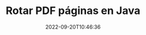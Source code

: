 ---
############################# Static ############################
layout: "auto-gen-merger"
date: 2022-09-20T10:46:36
draft: false
otherformats: xps tex epub

############################# Head ############################
head_title: "Girar PDF páginas en Java: girar en ángulo de 90, 180, 270"
head_description: "Gire páginas de documentos específicas o todas de un archivo PDF en un ángulo de rotación de 90, 180, 270 usando la API de fusión de documentos."

############################# Header ############################
title: "Rotar PDF páginas en Java"
description: "Gire PDF páginas con unas pocas líneas de código Java."
bg_image: "https://cms.admin.containerize.com/templates/aspose/App_Themes/V3/images/bg/header1.png"
bg_overlay: false
button:
    enable: true
    icon: "fas fa-arrow-down"
    label: "Descargue prueba gratis"
    link: "https://downloads.groupdocs.com/merger/java"

############################# SubMenu ############################
submenu:
    enable: true

    left:
        img_alt: "GroupDocs.Merger for Java"
        image: "https://cms.admin.containerize.com/templates/groupdocs/images/product-logos/90x90-noborder/groupdocs-merger-java.png"
        product: "GroupDocs.Merger"
        platform: "Java"

    middle:
        button:

            # button loop
            - link: "https://apireference.groupdocs.com/merger/java"
              text: "Referencia de la API"

            # button loop
            - link: "https://github.com/groupdocs-merger"
              text: "Ejemplos de código"

            # button loop
            - link: "https://products.groupdocs.app/merger/family"
              text: "demostraciones en vivo"

            # button loop
            - link: "https://purchase.groupdocs.com/pricing/merger/java"
              text: "Precios"

    right:
        link_download: "https://downloads.groupdocs.com/merger"
        link_learn: "https://docs.groupdocs.com/merger/java"
        link_buy: "https://purchase.groupdocs.com"

############################# About ############################
about:
    enable: true
    title: "Acerca de la API de GroupDocs.Merger for Java"
    content: |
        [GroupDocs.Merger for Java](/es/merger/java/) ofrece una solución simple para fusionar y dividir de forma segura entre una amplia gama de formatos de documentos, incluidos PDF, Microsoft Office (Word, Excel, PowerPoint , OneNote), OpenDocument, HTML, imágenes y muchos otros dentro de las aplicaciones de Java. Al agregar solo unas pocas líneas del código, realice varias operaciones de documentos, como mover, eliminar, rotar, intercambiar, extraer o cambiar la orientación de las páginas dentro de los documentos. La API de combinación de documentos también admite la vista previa de páginas de documentos como una imagen para analizar la estructura, el formato y el contenido del documento en la página.
        
        GroupDocs.Merger API es una opción correcta para soluciones corporativas que necesitan funciones de rotación de páginas de archivos. Estas API son compatibles con todos los principales sistemas operativos y plataformas, incluido J2SE 7.0 (1.7), J2SE 8.0 (1.8), Java 10.

############################# Steps ############################
steps:
    enable: true
    title_left: "Rotar PDF páginas de archivo en Java"
    content_left: |
        [GroupDocs.Merger for Java](/es/merger/java/) facilita a los desarrolladores de Java rotar algunas páginas específicas o todas dentro de un archivo PDF en 90 , 180 o 270 ángulo de rotación mediante la implementación de unos sencillos pasos.
        
        * Inicialice **RotateOptions** con el ángulo de rotación deseado y los números de página.
        * Cree una nueva instancia de **Merger** y pase la ruta del documento de origen como parámetro del constructor.
        * Llame a **rotatePages** y pase el objeto **RotateOptions**.
        * Llame a **guardar** y especifique la ruta del archivo para guardar el documento resultante.

    title_right: "Requisitos del sistema"
    content_right: |
        Las API de GroupDocs.Merger for Java son compatibles con todas las principales plataformas y sistemas operativos. Antes de ejecutar el código a continuación, asegúrese de tener instalados los siguientes requisitos previos en su sistema.

        * Sistemas operativos: Microsoft Windows, Linux, Mac OS
        * Entornos de desarrollo: NetBeans, IntelliJ IDEA, Eclipse
        * Marcos: J2SE 7.0 (1.7), J2SE 8.0 (1.8), Java 10
        * Descarga la última versión de GroupDocs.Merger for Java de [Maven](https://repository.groupdocs.com/webapp/#/artifacts/browse/tree/General/repo/com/groupdocs/groupdocs-merger)
         
    code: |
     {{% merger/additional-styles %}}
     {{< merger/code-merger title="Cómo rotar las páginas del archivo PDF usando el código de ejemplo Java">}}

        ```java    
        // Rotar PDF páginas de archivos usando GroupDocs.Merger API
        // Inicialice la clase RotateOptions para especificar el ángulo de rotación y los números de página para rotar
        RotateOptions rotateOptions = new RotateOptions(RotateMode.Rotate180, new int[] { 2, 3 });

        // Crear una instancia de Fusión con el documento de entrada PDF
        Merger merger = new Merger("input.pdf");

        // Llame al método de rotar páginas y pásele el objeto RotateOptions
        merger.rotatePages(rotateOptions);
    
        // Llame al método de guardado y pase la ruta de archivo deseada para guardar el documento de salida
        merger.save("output.pdf");
        ```
     {{< /merger/code-merger >}}

############################# Demos ############################
demos:
    enable: true
    title: "Demostraciones en vivo - Rotar PDF páginas de archivos en línea"
    content: |
       Gire las páginas de archivos PDF ahora mismo visitando el sitio web [GroupDocs.Merger Live Demos](https://products.groupdocs.app/splitter/rotate-pages/pdf).
       La demostración en vivo tiene los siguientes beneficios.
        
############################# About Formats ############################
about_formats:
    enable: true

############################# More Formats ############################
more_formats:
    enable: true
    title: "Rotar páginas de otros formatos de documentos"
    content: |
        Java fusión de documentos y API dividida para formatos de archivo e imágenes. Gire algunos de los formatos de archivo populares como se indica a continuación.

############################# Back to top ###############################
back_to_top:
    enable: true
---